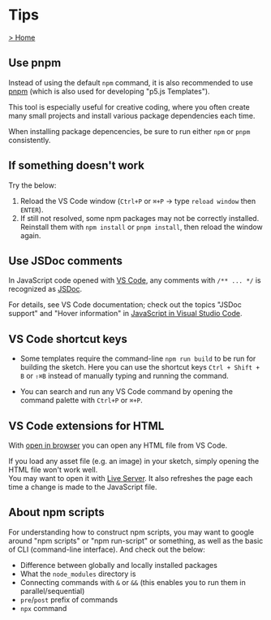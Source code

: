 # Tips

[> Home](./)

## Use pnpm

Instead of using the default `npm` command, it is also recommended to use [pnpm](https://pnpm.js.org/) (which is also used for developing "p5.js Templates").

This tool is especially useful for creative coding, where you often create many small projects and install various package dependencies each time.

When installing package depencencies, be sure to run either `npm` or `pnpm` consistently.

## If something doesn't work

Try the below:

1. Reload the VS Code window (`Ctrl+P` or `⌘+P` -> type `reload window` then `ENTER`).
2. If still not resolved, some npm packages may not be correctly installed.  
Reinstall them with `npm install` or `pnpm install`, then reload the window again.

## Use JSDoc comments

In JavaScript code opened with [VS Code](https://code.visualstudio.com/), any comments with `/** ... */` is recognized as [JSDoc](https://jsdoc.app/).

For details, see VS Code documentation; check out the topics "JSDoc support" and "Hover information" in [JavaScript in Visual Studio Code](https://code.visualstudio.com/docs/languages/javascript).

## VS Code shortcut keys

- Some templates require the command-line `npm run build` to be run for building the sketch. Here you can use the shortcut keys `Ctrl + Shift + B` or `⇧⌘B` instead of manually typing and running the command.

- You can search and run any VS Code command by opening the command palette with `Ctrl+P` or `⌘+P`.

## VS Code extensions for HTML

With [open in browser](https://marketplace.visualstudio.com/items?itemName=techer.open-in-browser) you can open any HTML file from VS Code.

If you load any asset file (e.g. an image) in your sketch, simply opening the HTML file won't work well.  
You may want to open it with [Live Server](https://marketplace.visualstudio.com/items?itemName=ritwickdey.LiveServer). It also refreshes the page each time a change is made to the JavaScript file.

## About npm scripts

For understanding how to construct npm scripts, you may want to google around "npm scripts" or "npm run-script" or something, as well as the basic of CLI (command-line interface). And check out the below:

- Difference between globally and locally installed packages
- What the `node_modules` directory is
- Connecting commands with `&` or `&&` (this enables you to run them in parallel/sequential)
- `pre`/`post` prefix of commands
- `npx` command
